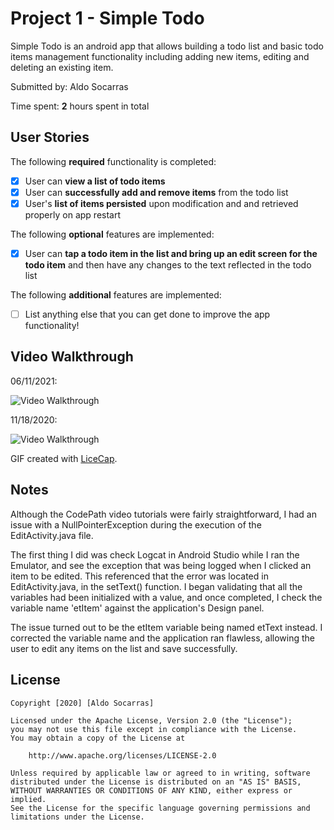 # Project 1 - Simple Todo

Simple Todo is an android app that allows building a todo list and basic todo items management functionality including adding new items, editing and deleting an existing item.

Submitted by: Aldo Socarras

Time spent: **2** hours spent in total

## User Stories

The following **required** functionality is completed:

* [X] User can **view a list of todo items**
* [X] User can **successfully add and remove items** from the todo list
* [X] User's **list of items persisted** upon modification and and retrieved properly on app restart

The following **optional** features are implemented:

* [X] User can **tap a todo item in the list and bring up an edit screen for the todo item** and then have any changes to the text reflected in the todo list

The following **additional** features are implemented:

* [ ] List anything else that you can get done to improve the app functionality!

## Video Walkthrough

06/11/2021:

<img src='https://github.com/driuft/SimpleTodo/blob/master/walkthrough-0611.gif' title='Video Walkthrough' width='' alt='Video Walkthrough' />

11/18/2020:

<img src='https://github.com/driuft/SimpleTodo/blob/master/walkthrough.gif' title='Video Walkthrough' width='' alt='Video Walkthrough' />

GIF created with [LiceCap](http://www.cockos.com/licecap/).

## Notes

Although the CodePath video tutorials were fairly straightforward, I had an issue with a NullPointerException during the execution of the EditActivity.java file.

The first thing I did was check Logcat in Android Studio while I ran the Emulator, and see the exception that was being logged when I clicked an item to be edited. This referenced that the error was located in EditActivity.java, in the setText() function. I began validating that all the variables had been initialized with a value, and once completed, I check the variable name 'etItem' against the application's Design panel.

The issue turned out to be the etItem variable being named etText instead. I corrected the variable name and the application ran flawless, allowing the user to edit any items on the list and save successfully.

## License

    Copyright [2020] [Aldo Socarras]

    Licensed under the Apache License, Version 2.0 (the "License");
    you may not use this file except in compliance with the License.
    You may obtain a copy of the License at

        http://www.apache.org/licenses/LICENSE-2.0

    Unless required by applicable law or agreed to in writing, software
    distributed under the License is distributed on an "AS IS" BASIS,
    WITHOUT WARRANTIES OR CONDITIONS OF ANY KIND, either express or implied.
    See the License for the specific language governing permissions and
    limitations under the License.
